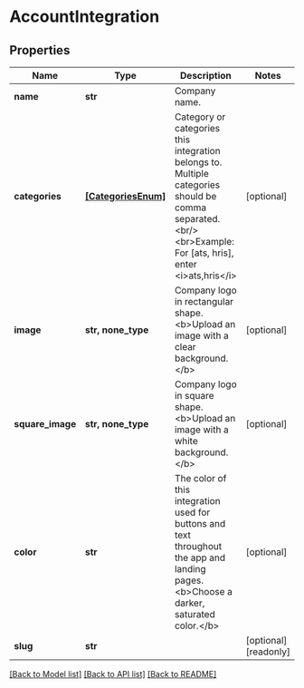 # AccountIntegration


## Properties
Name | Type | Description | Notes
------------ | ------------- | ------------- | -------------
**name** | **str** | Company name. | 
**categories** | [**[CategoriesEnum]**](CategoriesEnum.md) | Category or categories this integration belongs to. Multiple categories should be comma separated.&lt;br/&gt;&lt;br&gt;Example: For [ats, hris], enter &lt;i&gt;ats,hris&lt;/i&gt; | [optional] 
**image** | **str, none_type** | Company logo in rectangular shape. &lt;b&gt;Upload an image with a clear background.&lt;/b&gt; | [optional] 
**square_image** | **str, none_type** | Company logo in square shape. &lt;b&gt;Upload an image with a white background.&lt;/b&gt; | [optional] 
**color** | **str** | The color of this integration used for buttons and text throughout the app and landing pages. &lt;b&gt;Choose a darker, saturated color.&lt;/b&gt; | [optional] 
**slug** | **str** |  | [optional] [readonly] 

[[Back to Model list]](../README.md#documentation-for-models) [[Back to API list]](../README.md#documentation-for-api-endpoints) [[Back to README]](../README.md)


